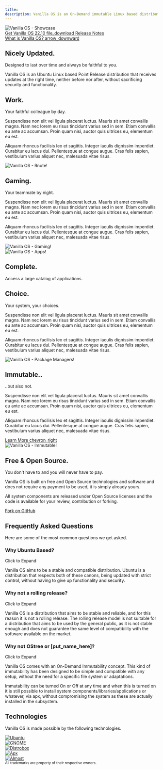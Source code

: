 ```yaml
---
title: 
description: Vanilla OS is an On-Demand immutable Linux based distribution which aims to provide a vanilla GNOME experience.
---
```


<div class="hero hero-center hero-main">
    <div class="container hero-wrapper">
        <div class="hero-image" data-scroll>
            <img class="animate__animated animate__fadeIn" src="/assets/images/home-laptop.svg" alt="Vanilla OS - Showcase" />
        </div>
        <div class="hero-text">
            <a href="{{ site.url }}/download" class="button button-large">
                Get Vanilla OS 22.10 <span class="material-icons-outlined"> file_download </span>
            </a>
            <a href="#">Release Notes</a>
        </div>
        <a href="#discover" class="hero-scroll">
            What is Vanilla OS?
            <span class="material-icons-outlined"> arrow_downward </span>
        </a>
    </div>
</div>

<div class="hero hero-center">
    <div class="container hero-wrapper">
        <div class="hero-text">
            <h2>Nicely Updated.</h2>
            <p>Designed to last over time and always be faithful to you.</p>
            <p>Vanilla OS is an Ubuntu Linux based Point Release distribution that receives updates at the right time, neither before nor after, without sacrificing security and functionality.</p>
        </div>
    </div>
</div>

<div class="hero hero-feature">
    <div class="container hero-wrapper">
        <div class="hero-text">
            <h2>Work.</h2>
            <p>Your faithful colleague by day.</p>
            <p>Suspendisse non elit vel ligula placerat luctus. Mauris sit amet convallis magna. Nam nec lorem eu risus tincidunt varius sed in sem. Etiam convallis eu ante ac accumsan. Proin quam nisi, auctor quis ultrices eu, elementum eu est.</p>
            <p>Aliquam rhoncus facilisis leo et sagittis. Integer iaculis dignissim imperdiet. Curabitur eu lacus dui. Pellentesque at congue augue. Cras felis sapien, vestibulum varius aliquet nec, malesuada vitae risus. </p>
        </div>
        <div class="hero-image" data-scroll>
            <img class="animate-on-scroll" data-animation="fadeInRight" src="/assets/images/home-rnote.png" alt="Vanilla OS - Rnote!" />
        </div>
    </div>
</div>

<div class="hero hero-feature hero-feature-inverted">
    <div class="container hero-wrapper">
        <div class="hero-text">
            <h2>Gaming.</h2>
            <p>Your teammate by night.</p>
            <p>Suspendisse non elit vel ligula placerat luctus. Mauris sit amet convallis magna. Nam nec lorem eu risus tincidunt varius sed in sem. Etiam convallis eu ante ac accumsan. Proin quam nisi, auctor quis ultrices eu, elementum eu est.</p>
            <p>Aliquam rhoncus facilisis leo et sagittis. Integer iaculis dignissim imperdiet. Curabitur eu lacus dui. Pellentesque at congue augue. Cras felis sapien, vestibulum varius aliquet nec, malesuada vitae risus. </p>
        </div>
        <div class="hero-image" data-scroll>
            <img class="animate-on-scroll" data-animation="fadeInUp" src="/assets/images/home-gaming.png" alt="Vanilla OS - Gaming!" />
        </div>
    </div>
</div>

<div class="hero hero-center hero-bg-text">
    <div class="hero-text">
        <div class="hero-image" data-scroll>
            <img class="animate-on-scroll" data-animation="fadeIn" src="/assets/images/home-apps.png" alt="Vanilla OS - Apps!" />
            <div class="hero-text">
                <h2>Complete.</h2>
                <p>Access a large catalog of applications.</p>
            </div>
        </div>
    </div>
</div>

<div class="hero hero-feature">
    <div class="container hero-wrapper">
        <div class="hero-text">
            <h2>Choice.</h2>
            <p>Your system, your choices.</p>
            <p>Suspendisse non elit vel ligula placerat luctus. Mauris sit amet convallis magna. Nam nec lorem eu risus tincidunt varius sed in sem. Etiam convallis eu ante ac accumsan. Proin quam nisi, auctor quis ultrices eu, elementum eu est.</p>
            <p>Aliquam rhoncus facilisis leo et sagittis. Integer iaculis dignissim imperdiet. Curabitur eu lacus dui. Pellentesque at congue augue. Cras felis sapien, vestibulum varius aliquet nec, malesuada vitae risus. </p>
        </div>
        <div class="hero-image" data-scroll>
            <img class="animate-on-scroll" data-animation="fadeInRight" src="/assets/images/home-pkgs.png" alt="Vanilla OS - Package Managers!" />
        </div>
    </div>
</div>

<div class="hero hero-feature hero-feature-inverted">
    <div class="container hero-wrapper">
        <div class="hero-text">
            <h2>Immutable..</h2>
            <p>..but also not.</p>
            <p>Suspendisse non elit vel ligula placerat luctus. Mauris sit amet convallis magna. Nam nec lorem eu risus tincidunt varius sed in sem. Etiam convallis eu ante ac accumsan. Proin quam nisi, auctor quis ultrices eu, elementum eu est.</p>
            <p>Aliquam rhoncus facilisis leo et sagittis. Integer iaculis dignissim imperdiet. Curabitur eu lacus dui. Pellentesque at congue augue. Cras felis sapien, vestibulum varius aliquet nec, malesuada vitae risus. </p>
            <a href="https://documentation.vanillaos.org/docs/" class="button button-secondary">
                Learn More <span class="material-icons-outlined">chevron_right</span>
            </a>
        </div>
        <div class="hero-image" data-scroll>
            <img class="animate-on-scroll" data-animation="fadeInLeft" src="/assets/images/home-desk-apx.svg" alt="Vanilla OS - Immutable!" />
        </div>
    </div>
</div>

<div class="hero hero-center">
    <div class="container hero-wrapper">
        <div class="hero-text">
            <h2>Free & Open Source.</h2>
            <p>You don't have to and you will never have to pay.</p>
            <p>Vanilla OS is built on free and Open Source technologies and software and does not require any payment to be used, it is simply already yours.</p>
            <p>All system components are released under Open Source licenses and the code is available for your review, contribution or forking.</p>
            <div class="button-pattern" style="background-image: url('/assets/images/home-open-source-pattern.svg');">
                <a href="https://github.com/vanilla-os" class="button button-large button-dimmed">Fork on <ion-icon name="logo-github"></ion-icon> GitHub</a>
            </div>
        </div>
    </div>
</div>

<div class="hero hero-grayed">
    <div class="container hero-wrapper">
        <div class="hero-text">
            <h2>Frequently Asked Questions</h2>
            <p>Here are some of the most common questions we get asked.</p>
            <div class="accordion">
                <div class="accordion-item accordion-open">
                    <div class="accordion-title">
                        <h3>Why Ubuntu Based?</h3>
                        <span class="accordion-button">Click to Expand</span>
                    </div>
                    <div class="accordion-text">
                        <p>Vanilla OS aims to be a stable and compatible distribution. Ubuntu is a distribution that respects both of these canons, being updated with strict control, without having to give up functionality and security.</p>
                    </div>
                </div>
                <div class="accordion-item">
                    <div class="accordion-title">
                        <h3>Why not a rolling release?</h3>
                        <span class="accordion-button">Click to Expand</span>
                    </div>
                    <div class="accordion-text">
                        <p>Vanilla OS is a distribution that aims to be stable and reliable, and for this reason it is not a rolling release. The rolling release model is not suitable for a distribution that aims to be used by the general public, as it is not stable enough and does not guarantee the same level of compatibility with the software available on the market.</p>
                    </div>
                </div>
                <div class="accordion-item">
                    <div class="accordion-title">
                        <h3>Why not OStree or [put_name_here]?</h3>
                        <span class="accordion-button">Click to Expand</span>
                    </div>
                    <div class="accordion-text">
                        <p>Vanilla OS comes with an On-Demand Immutability concept. This kind of immutability has been designed to be simple and compatible with any setup, without the need for a specific file system or adaptations.</p>
                        <p>Immutability can be turned <span class="marker marker-green">On</span> or <span class="marker marker-red">Off</span> at any time and when this is turned on it is still possible to install system components/libraries/applications or whatever, via apx, without compromising the system as these are actually installed in the subsystem.</p>
                    </div>
                </div>
            </div>
        </div>
    </div>
</div>

<div class="hero hero-center">
    <div class="hero-wrapper">
        <div class="hero-text">
            <h2>Technologies</h2>
            <p>Vanilla OS is made possible by the following technologies.</p>
            <div class="logo-carousel">
                <div class="logo-carousel-item">
                    <a href="https://www.ubuntu.com/" target="_blank" rel="noopener">
                        <img src="/assets/images/logos/ubuntu.svg" alt="Ubuntu" />
                    </a>
                </div>
                <div class="logo-carousel-item">
                    <a href="https://www.gnome.org/" target="_blank" rel="noopener">
                        <img src="/assets/images/logos/gnome.svg" alt="GNOME" />
                    </a>
                </div>
                <div class="logo-carousel-item">
                    <a href="https://distrobox.privatedns.org/" target="_blank" rel="noopener">
                        <img src="/assets/images/logos/distrobox.png" alt="Distrobox" />
                    </a>
                </div>
                <div class="logo-carousel-item">
                    <a href="https://github.com/Vanilla-OS/apx/" target="_blank" rel="noopener">
                        <img src="/assets/images/logos/apx.png" alt="Apx" />
                    </a>
                </div>
                <div class="logo-carousel-item">
                    <a href="https://github.com/Vanilla-OS/apx/" target="_blank" rel="noopener">
                        <img src="/assets/images/logos/almost.png" alt="Almost" />
                    </a>
                </div>
            </div>
            <small>All trademarks are property of their respective owners.</small>
        </div>
    </div>
</div>
